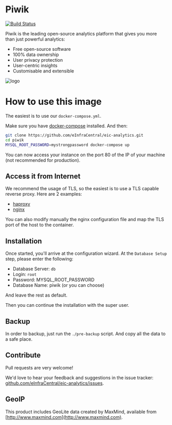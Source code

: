 # Piwik

[![Build Status](https://travis-ci.org/piwik/docker-piwik.svg?branch=master)](https://travis-ci.org/piwik/docker-piwik)

Piwik is the leading open-source analytics platform that gives you more than just powerful analytics:

 - Free open-source software
 - 100% data ownership
 - User privacy protection
 - User-centric insights
 - Customisable and extensible

![logo](https://rawgit.com/piwik/docker-piwik/master/logo.svg)

# How to use this image

The easiest is to use our `docker-compose.yml`.

Make sure you have [docker-compose](http://docs.docker.com/compose/install/) installed. And then:

```bash
git clone https://github.com/eInfraCentral/eic-analytics.git
cd piwik
MYSQL_ROOT_PASSWORD=mystrongpassword docker-compose up
```

You can now access your instance on the port 80 of the IP of your machine (not recommended for production).

## Access it from Internet

We recommend the usage of TLS, so the easiest is to use a TLS capable reverse proxy.
Here are 2 examples:

 - [haproxy](https://github.com/eInfraCentral/haproxy)
 - [nginx](https://github.com/eInfraCentral/nginx)

You can also modify manually the nginx configuration file and map the TLS port of the host to the container.

## Installation

Once started, you'll arrive at the configuration wizard.
At the `Database Setup` step, please enter the following:

  -  Database Server: `db`
  -  Login: `root`
  -  Password: MYSQL_ROOT_PASSWORD
  -  Database Name: piwik (or you can choose)
 
And leave the rest as default.

Then you can continue the installation with the super user.

## Backup

In order to backup, just run the `./pre-backup` script. And copy all the data to a safe place.

## Contribute

Pull requests are very welcome!

We'd love to hear your feedback and suggestions in the issue tracker: [github.com/eInfraCentral/eic-analytics/issues](https://github.com/eInfraCentral/eic-analytics/issues).

## GeoIP

This product includes GeoLite data created by MaxMind, available from
[http://www.maxmind.com](http://www.maxmind.com).
